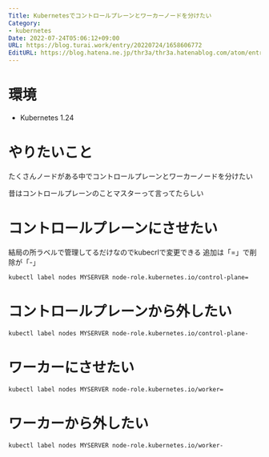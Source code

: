 ```yaml
---
Title: Kubernetesでコントロールプレーンとワーカーノードを分けたい
Category:
- kubernetes
Date: 2022-07-24T05:06:12+09:00
URL: https://blog.turai.work/entry/20220724/1658606772
EditURL: https://blog.hatena.ne.jp/thr3a/thr3a.hatenablog.com/atom/entry/4207112889902021702
---
```


# 環境

- Kubernetes 1.24

# やりたいこと

たくさんノードがある中でコントロールプレーンとワーカーノードを分けたい

昔はコントロールプレーンのことマスターって言ってたらしい

# コントロールプレーンにさせたい

結局の所ラベルで管理してるだけなのでkubecrlで変更できる 追加は「=」で削除が「-」

```
kubectl label nodes MYSERVER node-role.kubernetes.io/control-plane=
```

# コントロールプレーンから外したい

```
kubectl label nodes MYSERVER node-role.kubernetes.io/control-plane-
```

# ワーカーにさせたい

```
kubectl label nodes MYSERVER node-role.kubernetes.io/worker=
```

# ワーカーから外したい

```
kubectl label nodes MYSERVER node-role.kubernetes.io/worker-
```
